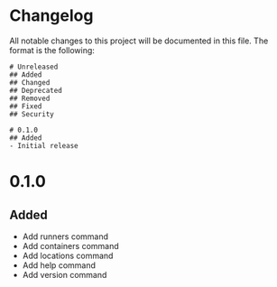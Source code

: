# Changelog

All notable changes to this project will be documented in this file.
The format is the following:

    # Unreleased
    ## Added
    ## Changed
    ## Deprecated
    ## Removed
    ## Fixed
    ## Security

    # 0.1.0
    ## Added
    - Initial release

# 0.1.0

## Added

- Add runners command
- Add containers command
- Add locations command
- Add help command
- Add version command
